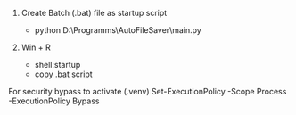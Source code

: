 1. Create Batch (.bat) file as startup script
    - python D:\Programms\AutoFileSaver\main.py

2. Win + R
    - shell:startup
    - copy .bat script 


For security bypass to activate (.venv)
Set-ExecutionPolicy -Scope Process -ExecutionPolicy Bypass

